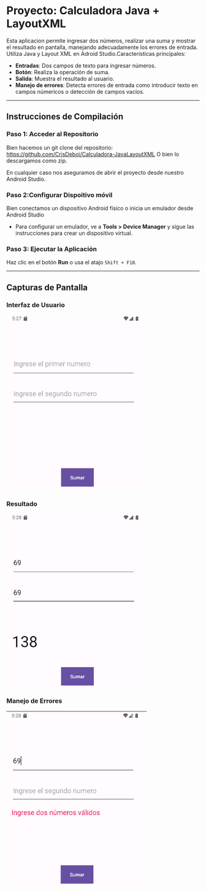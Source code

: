 # Proyecto: Calculadora Java + LayoutXML
Esta aplicacion permite ingresar dos números, realizar una suma y mostrar el resultado en pantalla, manejando adecuadamente los errores de entrada.
Utiliza Java y Layout XML en Adroid Studio.Características principales:
- **Entradas**: Dos campos de texto para ingresar números.
- **Botón**: Realiza la operación de suma.
- **Salida**: Muestra el resultado al usuario.
- **Manejo de errores**: Detecta errores de entrada como introducir texto en campos númericos o detección de campos vacíos.

---

## Instrucciones de Compilación

### Paso 1: Acceder al Repositorio
Bien hacemos un git clone del repositorio: https://github.com/CrisDeboi/Calculadora-JavaLayoutXML
O bien lo descargamos como zip.

En cualquier caso nos aseguramos de abrir el proyecto desde nuestro Android Studio.

### Paso 2:Configurar Dispoitivo móvil
Bien conectamos un dispositivo Android físico o inicia un emulador desde Android Studio
 - Para configurar un emulador, ve a **Tools > Device Manager** y sigue las instrucciones para crear un dispositivo virtual.

### Paso 3: Ejecutar la Aplicación
Haz clic en el botón **Run** o usa el atajo `Shift + F10`.

---

## Capturas de Pantalla

### Interfaz de Usuario
![Calculadora en Kotlin](screenshots/java_interfaz.png)

### Resultado
![Calculadora en Kotlin](screenshots/java_resultado.png)

### Manejo de Errores
![Errores en Kotlin](screenshots/java_error.png)

